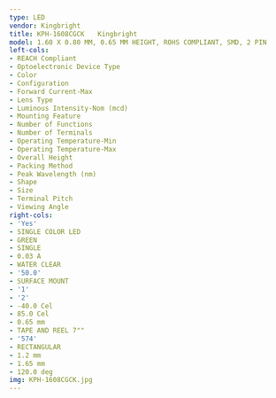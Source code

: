 ```yaml
---
type: LED
vendor: Kingbright
title: KPH-1608CGCK　　Kingbright
model: 1.60 X 0.80 MM, 0.65 MM HEIGHT, ROHS COMPLIANT, SMD, 2 PIN
left-cols:
- REACH Compliant
- Optoelectronic Device Type
- Color
- Configuration
- Forward Current-Max
- Lens Type
- Luminous Intensity-Nom (mcd)
- Mounting Feature
- Number of Functions
- Number of Terminals
- Operating Temperature-Min
- Operating Temperature-Max
- Overall Height
- Packing Method
- Peak Wavelength (nm)
- Shape
- Size
- Terminal Pitch
- Viewing Angle
right-cols:
- 'Yes'
- SINGLE COLOR LED
- GREEN
- SINGLE
- 0.03 A
- WATER CLEAR
- '50.0'
- SURFACE MOUNT
- '1'
- '2'
- -40.0 Cel
- 85.0 Cel
- 0.65 mm
- TAPE AND REEL 7""
- '574'
- RECTANGULAR
- 1.2 mm
- 1.65 mm
- 120.0 deg
img: KPH-1608CGCK.jpg
---
```


